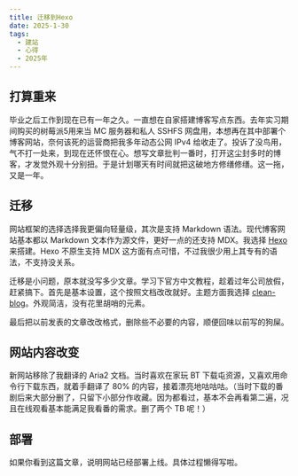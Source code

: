 ```yaml
---
title: 迁移到Hexo
date: 2025-1-30
tags:
  - 建站
  - 心得
  - 2025年
---
```



## 打算重来

毕业之后工作到现在已有一年之久。一直想在自家搭建博客写点东西。去年实习期间购买的树莓派5用来当 MC 服务器和私人 SSHFS 网盘用，本想再在其中部署个博客网站，奈何该死的运营商把我多年动态公网 IPv4 给收走了。投诉了没鸟用，气不打一处来，到现在还怀恨在心。想写文章批判一番时，打开这尘封多时的博客，才发觉外观十分别扭。于是计划哪天有时间就把这破地方修缮修缮。这一拖，又是一年。


## 迁移

网站框架的选择选择我更偏向轻量级，其次是支持 Markdown 语法。现代博客网站基本都以 Markdown 文本作为源文件，更好一点的还支持 MDX。我选择 [Hexo](https://hexo.io/zh-cn/) 来搭建。Hexo 不原生支持 MDX 这方面有点可惜，不过我很少用上其专有的语法，不支持没关系。

迁移是小问题，原本就没写多少文章。学习下官方中文教程，趁着过年公司放假，赶紧搞下。首先是基本设置，这个按照文档改改就好。主题方面我选择 [clean-blog](https://github.com/klugjo/hexo-theme-clean-blog)。外观简洁，没有花里胡哨的元素。

最后把以前发表的文章改改格式，删除些不必要的内容，顺便回味以前写的狗屎。

## 网站内容改变

新网站移除了我翻译的 Aria2 文档。当时喜欢在家玩 BT 下载屯资源，又喜欢用命令行下载东西，就着手翻译了 80% 的内容，接着漂亮地咕咕咕。（当时下载的番剧后来大部分删了，只留下小部分作收藏。因为都看过，基本不会再看第二遍，况且在线观看基本能满足我看番的需求。删了两个 TB 呢！）


## 部署

如果你看到这篇文章，说明网站已经部署上线。具体过程懒得写啦。

